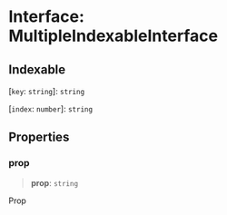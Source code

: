 # Interface: MultipleIndexableInterface

## Indexable

 \[`key`: `string`\]: `string`

 \[`index`: `number`\]: `string`

## Properties

### prop

> **prop**: `string`

Prop
